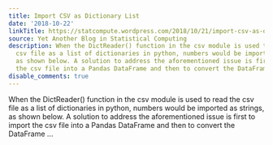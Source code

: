 ```yaml
---
title: Import CSV as Dictionary List
date: '2018-10-22'
linkTitle: https://statcompute.wordpress.com/2018/10/21/import-csv-as-dictionary-list/
source: Yet Another Blog in Statistical Computing
description: When the DictReader() function in the csv module is used to read the
  csv file as a list of dictionaries in python, numbers would be imported as strings,
  as shown below. A solution to address the aforementioned issue is first to import
  the csv file into a Pandas DataFrame and then to convert the DataFrame ...
disable_comments: true
---
```

When the DictReader() function in the csv module is used to read the csv file as a list of dictionaries in python, numbers would be imported as strings, as shown below. A solution to address the aforementioned issue is first to import the csv file into a Pandas DataFrame and then to convert the DataFrame ...